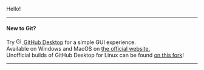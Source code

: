Hello!
___
#### New to Git?<br>
Try 
<a href='https://github.com/desktop/desktop'>
  <img src="https://avatars1.githubusercontent.com/u/13171334?s=60&v=4" alt="GitHub Desktop Logo" width="16" height="16">
</a> 
[GitHub Desktop](https://github.com/desktop/desktop) for a simple GUI experience.<br>
Available on Windows and MacOS on [the official website.](https://desktop.github.com/)<br>
Unofficial builds of GitHub Desktop for Linux can be found [on this fork](https://github.com/shiftkey/desktop/)!
___

<!--
**Daniel-McCarthy/Daniel-McCarthy** is a ✨ _special_ ✨ repository because its `README.md` (this file) appears on your GitHub profile.

Here are some ideas to get you started:

- 🔭 I’m currently working on ...
- 🌱 I’m currently learning ...
- 👯 I’m looking to collaborate on ...
- 🤔 I’m looking for help with ...
- 💬 Ask me about ...
- 📫 How to reach me: ...
- 😄 Pronouns: ...
- ⚡ Fun fact: ...
-->
